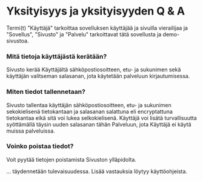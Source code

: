 # Yksityisyys ja yksityisyyden Q & A
Termi(t) "Käyttäjä" tarkoittaa sovelluksen käyttäjää ja sivuilla vierailijaa ja "Sovellus", "Sivusto" ja "Palvelu" tarkoittavat tätä sovellusta ja demo-sivustoa.
### Mitä tietoja käyttäjästä kerätään?
Sivusto kerää Käyttäjältä sähköpostiosoitteen, etu- ja sukunimen sekä käyttäjän valitseman salasanan, jota käytetään palveluun kirjautumisessa.
### Miten tiedot tallennetaan?
Sivusto tallentaa käyttäjän sähköpostiosoitteen, etu- ja sukunimen sekokielisenä tietokantaan ja salasanan salattuna eli encryptattuna tietokantaa eikä sitä voi lukea selkokielisenä. Käyttäjä voi lisätä turvallisuutta syöttämällä täysin uuden salasanan tähän Palveluun, jota Käyttäjä ei käytä muissa palveluissa.
### Voinko poistaa tiedot?
Voit pyytää tietojen poistamista Sivuston ylläpidolta.

... täydennetään tulevaisuudessa. Lisää vastauksia löytyy käyttöohjeista.
